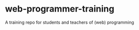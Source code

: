 web-programmer-training
=======================

A training repo for students and teachers of (web) programming